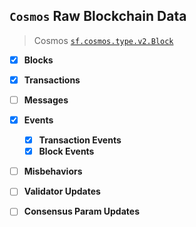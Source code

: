 ## `Cosmos` Raw Blockchain Data

> Cosmos
> [`sf.cosmos.type.v2.Block`](https://buf.build/streamingfast/firehose-cosmos/docs/main:sf.cosmos.type.v2)

- [x] **Blocks**
- [x] **Transactions**
- [ ] **Messages**
- [x] **Events**
  - [x] **Transaction Events**
  - [x] **Block Events**
- [ ] **Misbehaviors**
- [ ] **Validator Updates**
- [ ] **Consensus Param Updates**


